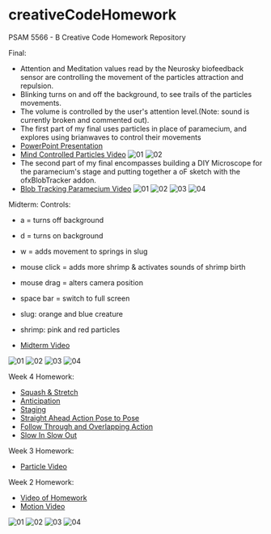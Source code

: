 creativeCodeHomework
====================

PSAM 5566 - B Creative Code Homework Repository

Final:
* Attention and Meditation values read by the Neurosky biofeedback sensor are controlling the movement of the particles attraction and repulsion.
* Blinking turns on and off the background, to see trails of the particles movements.
* The volume is controlled by the user's attention level.(Note: sound is currently broken and commented out).
* The first part of my final uses particles in place of paramecium, and explores using brianwaves to control their movements
* [PowerPoint Presentation](https://drive.google.com/file/d/0B1G7VLZPB86NUy1BODNTZWlxaXM/view?usp=sharing)
* [Mind Controlled Particles Video](https://vimeo.com/113549655)
![01](http://a.parsons.edu/~huynj316/sims2014/mindControlledParticles-1.png)
![02](http://a.parsons.edu/~huynj316/sims2014/mindControlledParticles-2.png)
* The second part of my final encompasses building a DIY Microscope for the paramecium's stage and putting together a oF sketch with the ofxBlobTracker addon.
* [Blob Tracking Paramecium Video](https://vimeo.com/114521016)
![01](http://a.parsons.edu/~huynj316/sims2014/DIYmic.png)
![02](http://a.parsons.edu/~huynj316/sims2014/blob3.png)
![03](http://a.parsons.edu/~huynj316/sims2014/blob4.png)
![04](http://a.parsons.edu/~huynj316/sims2014/blob2.png)

Midterm:
Controls:
* a = turns off background
* d = turns on background
* w = adds movement to springs in slug
* mouse click = adds more shrimp & activates sounds of shrimp birth
* mouse drag = alters camera position

* space bar = switch to full screen

* slug: orange and blue creature
* shrimp: pink and red particles

* [Midterm Video](https://vimeo.com/114519058)

![01](http://a.parsons.edu/~huynj316/sims2014/midterm2.png)
![02](http://a.parsons.edu/~huynj316/sims2014/midterm1.png)
![03](http://a.parsons.edu/~huynj316/sims2014/midterm3.png)
![04](http://a.parsons.edu/~huynj316/sims2014/midterm4.png)

Week 4 Homework:
* [Squash & Stretch](https://www.youtube.com/watch?v=-n7x5BFwuLA)
* [Anticipation](https://www.youtube.com/watch?v=OydSRRE1rx8)
* [Staging](https://www.youtube.com/watch?v=V0vKbxY61Es)
* [Straight Ahead Action Pose to Pose](https://www.youtube.com/watch?v=sZHdfHJtNWc)
* [Follow Through and Overlapping Action](https://www.youtube.com/watch?v=FcuGgJu8Y6M)
* [Slow In Slow Out](https://www.youtube.com/watch?v=E_XY8MMbqek)

Week 3 Homework: 
* [Particle Video](https://vimeo.com/106438880)

Week 2 Homework:
* [Video of Homework](https://vimeo.com/105811625) 
* [Motion Video](https://vimeo.com/105812674) 

![01](http://a.parsons.edu/~huynj316/sims2014/sinHw1.png)
![02](http://a.parsons.edu/~huynj316/sims2014/sinHw2.png)
![03](http://a.parsons.edu/~huynj316/sims2014/sinHw3.png)
![04](http://a.parsons.edu/~huynj316/sims2014/sinHw4.png)
